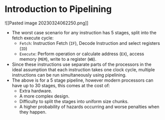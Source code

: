 # Introduction to Pipelining
![[Pasted image 20230324062250.png]]
* The worst case scenario for any instruction has 5 stages, split into the fetch execute cycle:
	* `Fetch`: Instruction Fetch (`IF`), Decode Instruction and select registers (`ID`)
	* `Execute`: Perform operation or calculate address (`EX`), access memory (`MEM`), write to a register (`WB`).
* Since these instructions use separate parts of the processors in the ideal assumption that each instruction takes one clock cycle, multiple instructions can be run simultaneously using pipelining.
* The above is for a 5 stage pipeline, however modern processors can have up to 30 stages, this comes at the cost of:
	* Extra hardware.
	* A more complex design.
	* Difficulty to split the stages into uniform size chunks.
	* A higher probability of hazards occurring and worse penalties when they happen.

